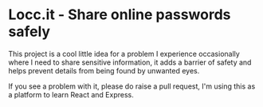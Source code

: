 # Locc.it - Share online passwords safely
   
This project is a cool little idea for a problem I experience occasionally where I need to share sensitive information, it adds a barrier of safety and helps prevent details from being found by unwanted eyes. 

If you see a problem with it, please do raise a pull request, I'm using this as a platform to learn React and Express.  